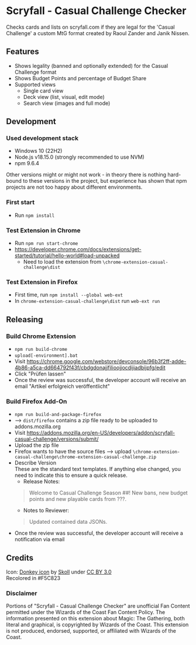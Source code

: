 # Scryfall - Casual Challenge Checker

Checks cards and lists on scryfall.com if they are legal for the 'Casual Challenge' a custom MtG format created by Raoul Zander and Janik Nissen.

## Features

- Shows legality (banned and optionally extended) for the Casual Challenge format
- Shows Budget Points and percentage of Budget Share
- Supported views
  - Single card view
  - Deck view (list, visual, edit mode)
  - Search view (images and full mode)

## Development

### Used development stack

* Windows 10 (22H2)
* Node.js v18.15.0 (strongly recommended to use NVM)
* npm 9.6.4

Other versions might or might not work - in theory there is nothing hard-bound to these versions in the project, but experience has shown that npm projects are not too happy about different environments.

### First start

- Run `npm install`

### Test Extension in Chrome

* Run `npm run start-chrome`
* https://developer.chrome.com/docs/extensions/get-started/tutorial/hello-world#load-unpacked
  * Need to load the extension from `\chrome-extension-casual-challenge\dist`

### Test Extension in Firefox

* First time, run `npm install --global web-ext`
* In `chrome-extension-casual-challenge\dist` run `web-ext run`

## Releasing

### Build Chrome Extension

* `npm run build-chrome`
* `upload[-environment].bat`
* Visit https://chrome.google.com/webstore/devconsole/96b3f2ff-adde-4b86-a5ca-dd664792f43f/cbdgdonajjfilioojjocdijiadbijpfg/edit
* Click "Prüfen lassen"
* Once the review was successful, the developer account will receive an email "Artikel erfolgreich veröffentlicht"

### Build Firefox Add-On

* `npm run build-and-package-firefox`
* --> `dist/firefox` contains a zip file ready to be uploaded to addons.mozilla.org
* Visit https://addons.mozilla.org/en-US/developers/addon/scryfall-casual-challenge/versions/submit/
* Upload the zip file
* Firefox wants to have the source files --> upload `\chrome-extension-casual-challenge\chrome-extension-casual-challenge.zip`
* Describe Version  
These are the standard text templates. If anything else changed, you need to indicate this to ensure a quick release.
  * Release Notes:
  > Welcome to Casual Challenge Season ##! New bans, new budget points and new playable cards from ???.
  * Notes to Reviewer:
  > Updated contained data JSONs.
* Once the review was successful, the developer account will receive a notification via email

## Credits

Icon: [Donkey icon](https://game-icons.net/1x1/skoll/donkey.html) by [Skoll](https://game-icons.net/)
under [CC BY 3.0](http://creativecommons.org/licenses/by/3.0/)  
Recolored in #F5C823

### Disclaimer

Portions of "Scryfall - Casual Challenge Checker" are unofficial Fan Content permitted under the Wizards of the Coast
Fan Content Policy. The information presented on this extension about Magic: The Gathering, both literal and graphical,
is copyrighted by Wizards of the Coast.
This extension is not produced, endorsed, supported, or affiliated with Wizards of the Coast.
